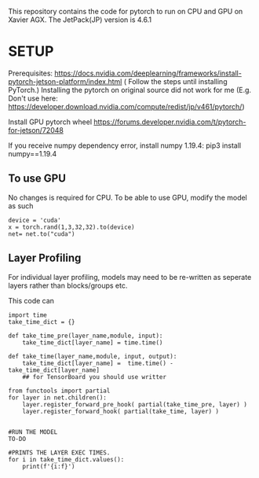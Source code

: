 
This repository contains the code for pytorch to run on CPU and GPU on Xavier AGX. The JetPack(JP) version is 4.6.1

# SETUP

Prerequisites: https://docs.nvidia.com/deeplearning/frameworks/install-pytorch-jetson-platform/index.html ( Follow the steps until installing PyTorch.)
Installing the pytorch on original source did not work for me (E.g. Don't use here: https://developer.download.nvidia.com/compute/redist/jp/v461/pytorch/)

Install GPU pytorch wheel https://forums.developer.nvidia.com/t/pytorch-for-jetson/72048

If you receive numpy dependency error, install numpy 1.19.4: pip3 install numpy==1.19.4


## To use GPU
No changes is required for CPU. To be able to use GPU, modify the model as such
```
device = 'cuda'
x = torch.rand(1,3,32,32).to(device)
net= net.to("cuda")
```

## Layer Profiling
For individual layer profiling, models may need to be re-written as seperate layers rather than blocks/groups etc.

This code can 

```
import time
take_time_dict = {}

def take_time_pre(layer_name,module, input):
    take_time_dict[layer_name] = time.time() 

def take_time(layer_name,module, input, output):
    take_time_dict[layer_name] =  time.time() - take_time_dict[layer_name]
    ## for TensorBoard you should use writter

from functools import partial
for layer in net.children():
    layer.register_forward_pre_hook( partial(take_time_pre, layer) )
    layer.register_forward_hook( partial(take_time, layer) )


#RUN THE MODEL
TO-DO

#PRINTS THE LAYER EXEC TIMES.
for i in take_time_dict.values():
    print(f'{i:f}')

```
